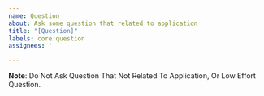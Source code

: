 ```yaml
---
name: Question
about: Ask some question that related to application
title: "[Question]"
labels: core:question
assignees: ''

---
```


**Note**: Do Not Ask Question That Not Related To Application, Or Low Effort Question.
